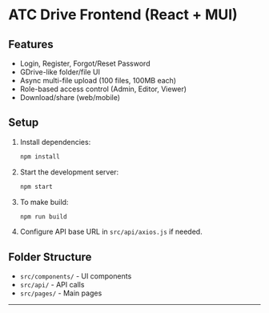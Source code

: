 # ATC Drive Frontend (React + MUI)

## Features
- Login, Register, Forgot/Reset Password
- GDrive-like folder/file UI
- Async multi-file upload (100 files, 100MB each)
- Role-based access control (Admin, Editor, Viewer)
- Download/share (web/mobile)

## Setup
1. Install dependencies:
   ```bash
   npm install
   ```
2. Start the development server:
   ```bash
   npm start
   ```
3. To make build:
   ```bash
   npm run build
   ```

4. Configure API base URL in `src/api/axios.js` if needed.

## Folder Structure
- `src/components/` - UI components
- `src/api/` - API calls
- `src/pages/` - Main pages

--- 
